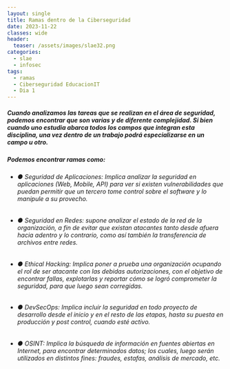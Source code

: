 ```yaml
---
layout: single
title: Ramas dentro de la Ciberseguridad
date: 2023-11-22
classes: wide
header:
  teaser: /assets/images/slae32.png
categories:
  - slae
  - infosec
tags:
  - ramas
  - Ciberseguridad EducacionIT
  - Dia 1
---
```




##### Cuando analizamos las tareas que se realizan en el área de seguridad, podemos encontrar que son varias y de diferente complejidad. Si bien cuando uno estudia abarca todos los campos que integran esta disciplina, una vez dentro de un trabajo podrá especializarse en un campo u otro.

##### Podemos encontrar ramas como:

* ######   ● Seguridad de Aplicaciones: Implica analizar la seguridad en aplicaciones (Web, Mobile, API) para ver si existen vulnerabilidades que puedan permitir que un tercero tome control sobre el software y lo manipule a su provecho.

* ###### ● Seguridad en Redes: supone analizar el estado de la red de la organización, a fin de evitar que existan atacantes tanto desde afuera hacia adentro y lo contrario, como así también la transferencia de archivos entre redes.

* ###### ● Ethical Hacking: Implica poner a prueba una organización ocupando el rol de ser atacante con las debidas autorizaciones, con el objetivo de encontrar fallas, explotarlas y reportar cómo se logró comprometer la seguridad, para que luego sean corregidas.

* ###### ● DevSecOps: Implica incluir la seguridad en todo proyecto de desarrollo desde el inicio y en el resto de las etapas, hasta su puesta en producción y post control, cuando esté activo.

* ###### ● OSINT: Implica la búsqueda de información en fuentes abiertas en Internet, para encontrar determinados datos; los cuales, luego serán utilizados en distintos fines: fraudes, estafas, análisis de mercado, etc.


